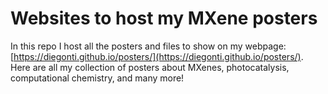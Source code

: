 # Websites to host my MXene posters

In this repo I host all the posters and files to show on my webpage: [https://diegonti.github.io/posters/](https://diegonti.github.io/posters/). Here are all my collection of posters about MXenes, photocatalysis, computational chemistry, and many more!
